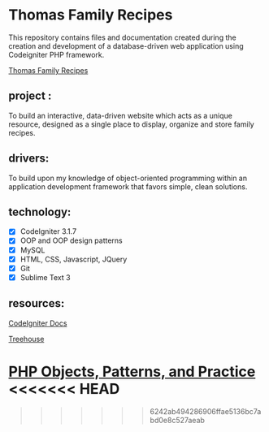 # Thomas Family Recipes
This repository contains files and documentation created during the creation and development of a database-driven web application using Codeigniter PHP framework.

[Thomas Family Recipes](https://www.thomasfamilyrecipes.net)

## project :
To build an interactive, data-driven website which acts as a unique resource, designed as a single place to display, organize and store family recipes.

## drivers:
To build upon my knowledge of object-oriented programming within an application development framework that favors simple, clean solutions.

## technology:
- [x] CodeIgniter 3.1.7
- [x] OOP and OOP design patterns
- [x] MySQL
- [x] HTML, CSS, Javascript, JQuery
- [x] Git
- [x] Sublime Text 3

## resources:
[CodeIgniter Docs](https://www.codeigniter.com/docs)

[Treehouse](https://teamtreehouse.com)

[PHP Objects, Patterns, and Practice](https://www.apress.com/us/book/9781484219959)
<<<<<<< HEAD
=======

>>>>>>> 6242ab494286906ffae5136bc7abd0e8c527aeab

